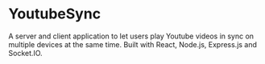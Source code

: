 # YoutubeSync
A server and client application to let users play Youtube videos in sync on multiple devices at the same time. Built with React, Node.js, Express.js and Socket.IO.

